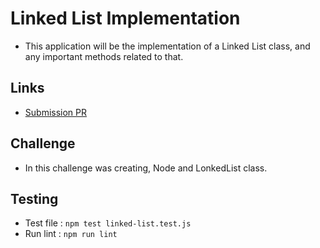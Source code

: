 # Linked List Implementation

* This application will be the implementation of a Linked List class, and any important methods related to that.
    
## Links

- [Submission PR](https://github.com/Thomas720/data-structures-and-algorithms/pull/13)
    
## Challenge

* In this challenge was creating, Node and LonkedList class.
    
## Testing
- Test file : `npm test linked-list.test.js`
- Run lint : `npm run lint`
